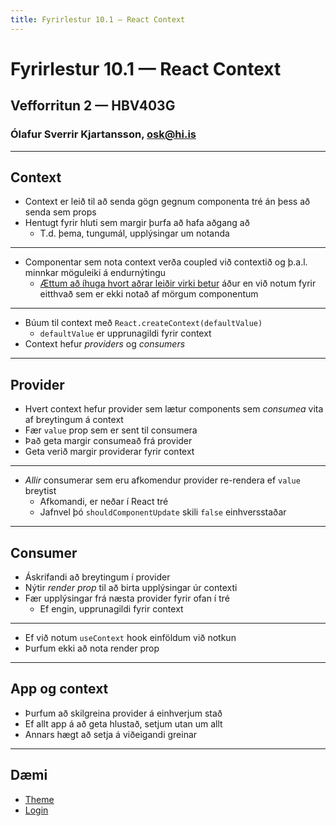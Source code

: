 ```yaml
---
title: Fyrirlestur 10.1 — React Context
---
```


# Fyrirlestur 10.1 — React Context

## Vefforritun 2 — HBV403G

### Ólafur Sverrir Kjartansson, [osk@hi.is](mailto:osk@hi.is)

---

## Context

* Context er leið til að senda gögn gegnum componenta tré án þess að senda sem props
* Hentugt fyrir hluti sem margir þurfa að hafa aðgang að
  - T.d. þema, tungumál, upplýsingar um notanda

***

* Componentar sem nota context verða coupled við contextið og þ.a.l. minnkar möguleiki á endurnýtingu
  - [Ættum að íhuga hvort aðrar leiðir virki betur](https://reactjs.org/docs/context.html#before-you-use-context) áður en við notum fyrir eitthvað sem er ekki notað af mörgum componentum

***

* Búum til context með `React.createContext(defaultValue)`
  - `defaultValue` er upprunagildi fyrir context
* Context hefur _providers_ og _consumers_

***

## Provider

* Hvert context hefur provider sem lætur components sem _consumea_ vita af breytingum á context
* Fær `value` prop sem er sent til consumera
* Það geta margir consumeað frá provider
* Geta verið margir providerar fyrir context

***

* _Allir_ consumerar sem eru afkomendur provider re-rendera ef `value` breytist
  - Afkomandi, er neðar í React tré
  - Jafnvel þó `shouldComponentUpdate` skili `false` einhversstaðar

***

## Consumer

* Áskrifandi að breytingum í provider
* Nýtir _render prop_ til að birta upplýsingar úr contexti
* Fær upplýsingar frá næsta provider fyrir ofan í tré
  - Ef engin, upprunagildi fyrir context

***

* Ef við notum `useContext` hook einföldum við notkun
* Þurfum ekki að nota render prop

***

## App og context

* Þurfum að skilgreina provider á einhverjum stað
* Ef allt app á að geta hlustað, setjum utan um allt
* Annars hægt að setja á viðeigandi greinar

***

## Dæmi

* [Theme](daemi/context/theme)
* [Login](daemi/context/login)
